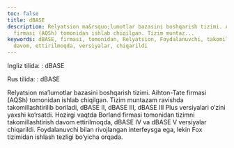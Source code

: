 ```yaml
---
toc: false
title: dBASE
description: Relyatsion ma&rsquo;lumotlar bazasini boshqarish tizimi. Aihton-Tate
  firmasi (AQSh) tomonidan ishlab chiqilgan. Tizim muntaz...
keywords: dBASE, firmasi, tomonidan, Relyatsion, Foydalanuvchi, takomillashtirish,
  davom, ettirilmoqda, versiyalar, chiqarildi
---
```


Ingliz tilida:
:   dBASE

Rus tilida:
:   dBASE

Relyatsion ma’lumotlar bazasini boshqarish tizimi. Aihton-Tate firmasi (AQSh) tomonidan ishlab chiqilgan. Tizim muntazam ravishda takomillashtirilib boriladi, dBASE II, dBASE III, dBASE III Plus versiyalari o‘zini yaxshi ko‘rsatdi. Hozirgi vaqtda Borland firmasi tomonidan tizimni takomillashtirish davom ettirilmoqda, dBASE IV va dBASE V versiyalar chiqarildi. Foydalanuvchi bilan rivojlangan interfeysga ega, lekin Fox tizimidan ishlash tezligi bo‘yicha orqada.